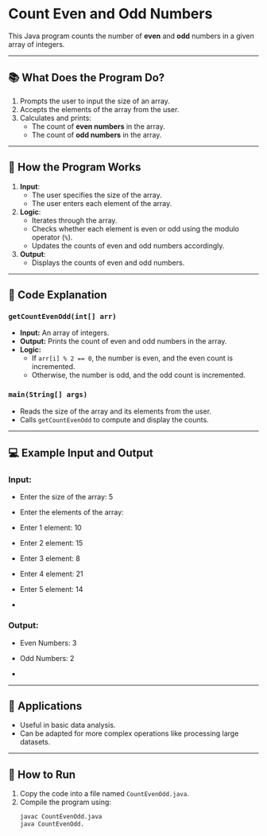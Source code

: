 # Count Even and Odd Numbers

This Java program counts the number of **even** and **odd** numbers in a given array of integers.

---

## 📚 What Does the Program Do?

1. Prompts the user to input the size of an array.
2. Accepts the elements of the array from the user.
3. Calculates and prints:
   - The count of **even numbers** in the array.
   - The count of **odd numbers** in the array.

---

## 🧠 How the Program Works

1. **Input**:
   - The user specifies the size of the array.
   - The user enters each element of the array.
2. **Logic**:
   - Iterates through the array.
   - Checks whether each element is even or odd using the modulo operator (`%`).
   - Updates the counts of even and odd numbers accordingly.
3. **Output**:
   - Displays the counts of even and odd numbers.

---

## 📝 Code Explanation

### `getCountEvenOdd(int[] arr)`
- **Input:** An array of integers.
- **Output:** Prints the count of even and odd numbers in the array.
- **Logic:**
  - If `arr[i] % 2 == 0`, the number is even, and the even count is incremented.
  - Otherwise, the number is odd, and the odd count is incremented.

### `main(String[] args)`
- Reads the size of the array and its elements from the user.
- Calls `getCountEvenOdd` to compute and display the counts.

---

## 💻 Example Input and Output

### Input:

- Enter the size of the array: 5
- Enter the elements of the array:
- Enter 1 element: 10
- Enter 2 element: 15
- Enter 3 element: 8
- Enter 4 element: 21
- Enter 5 element: 14

- 
### Output:

- Even Numbers: 3
- Odd Numbers: 2

- 
---

## 🔗 Applications

- Useful in basic data analysis.
- Can be adapted for more complex operations like processing large datasets.

---

## 🚀 How to Run

1. Copy the code into a file named `CountEvenOdd.java`.
2. Compile the program using:
   ```bash
   javac CountEvenOdd.java
   java CountEvenOdd.
